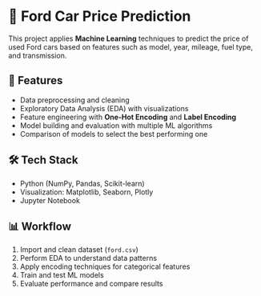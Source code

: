# 🚗 Ford Car Price Prediction

This project applies **Machine Learning** techniques to predict the price of used Ford cars based on features such as model, year, mileage, fuel type, and transmission.

## 📌 Features
- Data preprocessing and cleaning
- Exploratory Data Analysis (EDA) with visualizations
- Feature engineering with **One-Hot Encoding** and **Label Encoding**
- Model building and evaluation with multiple ML algorithms
- Comparison of models to select the best performing one

## 🛠 Tech Stack
- Python (NumPy, Pandas, Scikit-learn)
- Visualization: Matplotlib, Seaborn, Plotly
- Jupyter Notebook

## 📊 Workflow
1. Import and clean dataset (`ford.csv`)
2. Perform EDA to understand data patterns
3. Apply encoding techniques for categorical features
4. Train and test ML models
5. Evaluate performance and compare results
